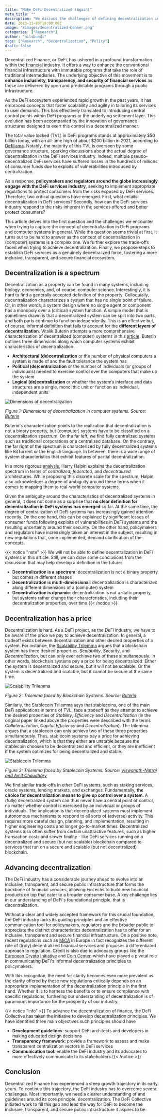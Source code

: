 ```yaml
---
title: "Make DeFi Decentralized (Again)"
meta_title: ""
description: "We discuss the challenges of defining decentralization in DeFi, explore the trade-offs when trying to achieve decentralization and propose steps to advance decentralization."
date: 2023-11-09T16:00:00Z
image: "/images/decentralized-banner.png"
categories: ["Research"]
author: "nilsbundi"
tags: ["Research", "Decentralization", "Policy"]
draft: false
---
```


Decentralized Finance, or DeFi, has ushered in a profound transformation within the financial industry. It offers a way to enhance the conventional financial infrastructure with immutable programs that take the role of traditional intermediaries. The underlying objective of this movement is to **enhance inclusivity, transparency, and security of financial services** as these are delivered by open and predictable programs through a public infrastructure.

As the DeFi ecosystem experienced rapid growth in the past years, it has embraced concepts that foster scalability and agility in tailoring its services to user demands. This has effectively translated to introducing central control points within DeFi programs or the underlying settlement layer. This evolution has been accompanied by the innovation of governance structures designed to exert this control in a decentralized manner.

The total value locked (TVL) in DeFi programs stands at approximately $50 billion today, with an all-time high of about $200 billion in 2021, according to [Defillama](https://defillama.com/chart/chain/All?&include_borrowed_in_tvl=true&theme=dark). Notably, the majority of this TVL is overseen by some governance structure, sparking discussions about the actual degree of decentralization in the DeFi services industry. Indeed, multiple pseudo-decentralized DeFi services have suffered losses in the hundreds of millions of consumer funds due to exploits of vulnerabilities introduced by centralization. 

As a response, **policymakers and regulators around the globe increasingly engage with the DeFi services industry**, seeking to implement appropriate regulations to protect consumers from the risks exposed by DeFi services. Therefore, two critical questions have emerged. First, what entails decentralization in DeFi services? Secondly, how can the DeFi services industry respond to the risks inherent in the services offered and better protect consumers? 

This article delves into the first question and the challenges we encounter when trying to capture the concept of decentralization in DeFi programs and computer systems in general. While the question seems trivial at first, it turns out to be hard to answer as the concept of decentralization in (computer) systems is a complex one. We further explore the trade-offs faced when trying to achieve decentralization. Finally, we propose steps to establish DeFi services as a genuinely decentralized force, fostering a more inclusive, transparent, and secure financial ecosystem.

## Decentralization is a spectrum

Decentralization as a property can be found in many systems, including biology, economics, and, of course, computer science. Interestingly, it is hard to find a generally accepted definition of the property. Colloquially, decentralization characterizes a system that has no single point of failure. Or, in other words, a system design where no single agent or component has a monopoly over a (critical) system function. A simple model that is sometimes drawn is that a decentralized system can be split into two parts, and both parts continue to function independently. This is an effective but, of course, informal definition that fails to account for the **different layers of decentralization**. Vitalik Buterin attempts a more comprehensive characterization of decentralized (computer) systems in this [article](https://medium.com/@VitalikButerin/the-meaning-of-decentralization-a0c92b76a274). Buterin outlines three dimensions along which computer systems exhibit characteristics of decentralization: 
- **Architectural (de)centralization** or the number of physical computers a system is made of and the fault tolerance the system has
- **Political (de)centralization** or the number of individuals (or groups of individuals) needed to exercise control over the computers that make up the system
- **Logical (de)centralization** or whether the system’s interface and data structures are a single, monolithic unit or function as individual, independent units

![Dimensions of decentralization](https://miro.medium.com/v2/resize:fit:720/format:webp/1*U2UuIGNa-RQZFSBFWDN3ew.png "Dimensions of decentralization according to Vitalik Buterin" )

*Figure 1: Dimensions of decentralization in computer systems. Source: [Buterin](https://medium.com/@VitalikButerin/the-meaning-of-decentralization-a0c92b76a274)*

Buterin's characterization points to the realization that decentralization is not a binary property, but (computer) systems have to be classified on a decentralization spectrum. On the far left, we find fully centralized systems such as traditional corporations or a centralized database. On the contrary, the far right of the spectrum is characterized by fully decentralized systems like BitTorrent or the English language. In between, there is a wide range of system characteristics that exhibit features of partial decentralization.

In a more rigorous [analysis](https://www.scitepress.org/Link.aspx?doi=10.5220/0009892405050512), Harry Halpin explains the decentralization spectrum in terms of *centralized*, *federated*, and *decentralized* architectures. While proposing this discrete scale for the spectrum, Halpin also acknowledges a degree of ambiguity around these terms when it comes to mapping them to real-world computer systems.

Given the ambiguity around the characteristics of decentralized systems in general, it does not come as a surprise that **no clear definition for decentralization in DeFi systems has emerged** so far. At the same time, the degree of centralization of DeFi systems has increasingly gained attention recently. On the one hand, this can be explained by significant losses of consumer funds following exploits of vulnerabilities in DeFi systems and the resulting uncertainty around their security. On the other hand, policymakers and regulators have increasingly taken an interest in the subject, resulting in new regulations that, once implemented, demand clarification of the concepts.

{{< notice "note" >}} We will not be able to define decentralization in DeFi systems in this article. Still, we can draw some conclusions from the discussion that may help develop a definition in the future:

- **Decentralization is a spectrum**: decentralization is not a binary property but comes in different shapes
- **Decentralization is multi-dimensional**: decentralization is characterized along different dimensions of a (computer) system
- **Decentralization is dynamic**: decentralization is not a static property, but systems rather change their characteristics, including their decentralization properties, over time 
{{< /notice >}} 

## Decentralization has a price

Decentralization is hard. As a DeFi project, as the DeFi industry, we have to be aware of the price we pay to achieve decentralization. In general, a tradeoff exists between decentralization and other desired properties of a system. For instance, the [Scalability Trilemma](https://vitalik.ca/general/2021/04/07/sharding.html) argues that a blockchain system has three desired properties, *Scalability*, *Security*, and *Decentralization*, but can only ever achieve two of these simultaneously. In other words, blockchain systems pay a price for being decentralized: Either the system is decentralized and secure, but it will not be scalable. Or the system is decentralized and scalable, but it cannot be secure at the same time.

![Scalability Trilemma](https://vitalik.ca/images/sharding-files/trilemma.png "Scalability Trilemma according to Vitalik Buterin" )

*Figure 2: Trilemma faced by Blockchain Systems. Source: [Buterin](https://vitalik.ca/general/2021/04/07/sharding.html)*

Similarly, the [Stablecoin Trilemma](https://static1.squarespace.com/static/564100e0e4b08c9445a5fc5d/t/5c71e43ef9619ae6c83c30af/1550967911994/The+State+of+Stablecoins+2019_Report+2_20_19.pdf) says that stablecoins, one of the main DeFi applications in terms of TVL, face a tradeoff as they attempt to achieve the desired properties of *Stability*, *Efficiency* and *Decentralization* (in the original paper linked above the properties were described with the terms *Collateralization*, *Capital Efficiency* and *Decentralization*). The trilemma argues that a stablecoin can only achieve two of these three properties simultaneously. Thus, stablecoin systems pay a price for achieving decentralization, which is that they either are unstable because the stablecoin chooses to be decentralized and efficient, or they are inefficient if the system optimizes for being decentralized and stable.

![Stablecoin Trilemma](https://cepr.org/sites/default/files/styles/flexible_wysiwyg/public/image/FromMay2014/ganesh13mayfig1.png?itok=i6kVoVMH "Stablecoin Trilemma according to Viswanath-Natraj and Amit Chaudhary")

*Figure 3: Trilemma faced by Stablecoin Systems. Source: [Viswanath-Natraj and Amit Chaudhary](https://cepr.org/voxeu/columns/algorithmic-stablecoins-and-devaluation-risk)*

 
We find similar trade-offs in other DeFi systems, such as staking services, oracle systems, lending markets, and exchanges. Fundamentally, **the choice for decentralization means to give up control over a system**. A (fully) decentralized system can thus never have a central point of control, no matter whether control is exercised by an individual or groups of individuals. The implication is that decentralized systems must implement autonomous mechanisms to respond to all sorts of (adverse) activity. This requires more careful design, planning, and implementation, resulting in higher engineering costs and longer go-to-market times. Decentralized systems also often suffer from certain unattractive features, such as higher transaction costs and slower finality - like DeFi services running on a decentralized and secure (but not scalable) blockchain compared to services that run on a secure and scalable (but not decentralized) blockchain.

## Advancing decentralization

The DeFi industry has a considerable journey ahead to evolve into an inclusive, transparent, and secure public infrastructure that forms the backbone of financial services, allowing FinTechs to build new financial products on top that cater to a broader consumer base. A key challenge lies in our understanding of DeFi's foundational principle, that is decentralization. 

Without a clear and widely accepted framework for this crucial foundation, the DeFi industry lacks its guiding principles and an effective communication tool for policymakers, regulators and the broader public to appreciate the distinct characteristics decentralization has to offer for an inclusive, transparent and secure financial infrastructure. On a positive note, recent regulations such as [MiCA](https://www.esma.europa.eu/esmas-activities/digital-finance-and-innovation/markets-crypto-assets-regulation-mica) in Europe in fact recognizes the different role of (truly) decentralized financial services and proposes a differentiated approach to regulation. Credit is also due to advocacy groups like the [European Crypto Initiative](https://eu.ci) and [Coin Center](https://www.coincenter.org), which have played a pivotal role in communicating DeFi's informal decentralization principles to policymakers.

With this recogniton, the need for clarity becomes even more prevalent as the clarity offered by these new regulations critically depends on an appropriate implementation of the decentralization principle in the first hand. Whether it is to harness the benefits or to ensure compliance with specific regulations, furthering our understanding of decentralization is of paramount importance for the prosperity of our industry.

{{< notice "info" >}} To advance the decentralization of finance, the DeFi Collective has taken the initiative to develop decentralization principles. We have identified three main objectives such principles should have

- **Development guidelines**: support DeFi architects and developers in making educated design decisions
- **Transparency framework**: provide a framework to assess and make transparent centralization vectors in DeFi services 
- **Communication tool**: enable the DeFi industry and its advocates to more effectively communicate to its stakeholders
{{< /notice >}} 

## Conclusion

Decentralized Finance has experienced a steep growth trajectory in its early years.  To continue this trajectory, the DeFi industry has to overcome several challenges. Most importantly, we need a clearer understanding of and guidelines around its core principle, decentralization. The DeFi Collective initiated work to fill this gap and lead the way for DeFi to become the inclusive, transparent, and secure public infrastructure it aspires to be.